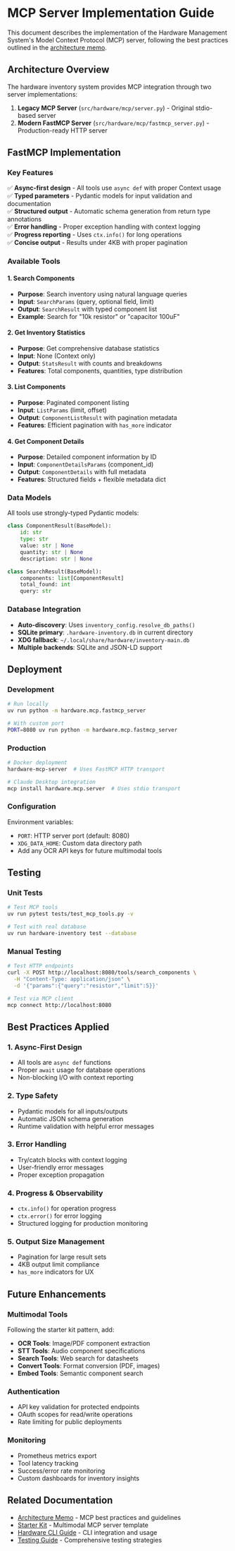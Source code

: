 # MCP Server Implementation Guide

This document describes the implementation of the Hardware Management System's Model Context Protocol (MCP) server, following the best practices outlined in the [architecture memo](memo.md).

## Architecture Overview

The hardware inventory system provides MCP integration through two server implementations:

1. **Legacy MCP Server** (`src/hardware/mcp/server.py`) - Original stdio-based server
2. **Modern FastMCP Server** (`src/hardware/mcp/fastmcp_server.py`) - Production-ready HTTP server

## FastMCP Implementation

### Key Features

✅ **Async-first design** - All tools use `async def` with proper Context usage  
✅ **Typed parameters** - Pydantic models for input validation and documentation  
✅ **Structured output** - Automatic schema generation from return type annotations  
✅ **Error handling** - Proper exception handling with context logging  
✅ **Progress reporting** - Uses `ctx.info()` for long operations  
✅ **Concise output** - Results under 4KB with proper pagination  

### Available Tools

#### 1. Search Components
- **Purpose**: Search inventory using natural language queries
- **Input**: `SearchParams` (query, optional field, limit)
- **Output**: `SearchResult` with typed component list
- **Example**: Search for "10k resistor" or "capacitor 100uF"

#### 2. Get Inventory Statistics  
- **Purpose**: Get comprehensive database statistics
- **Input**: None (Context only)
- **Output**: `StatsResult` with counts and breakdowns
- **Features**: Total components, quantities, type distribution

#### 3. List Components
- **Purpose**: Paginated component listing
- **Input**: `ListParams` (limit, offset) 
- **Output**: `ComponentListResult` with pagination metadata
- **Features**: Efficient pagination with `has_more` indicator

#### 4. Get Component Details
- **Purpose**: Detailed component information by ID
- **Input**: `ComponentDetailsParams` (component_id)
- **Output**: `ComponentDetails` with full metadata
- **Features**: Structured fields + flexible metadata dict

### Data Models

All tools use strongly-typed Pydantic models:

```python
class ComponentResult(BaseModel):
    id: str
    type: str  
    value: str | None
    quantity: str | None
    description: str | None

class SearchResult(BaseModel):
    components: list[ComponentResult]
    total_found: int
    query: str
```

### Database Integration

- **Auto-discovery**: Uses `inventory_config.resolve_db_paths()`
- **SQLite primary**: `.hardware-inventory.db` in current directory
- **XDG fallback**: `~/.local/share/hardware/inventory-main.db`
- **Multiple backends**: SQLite and JSON-LD support

## Deployment

### Development
```bash
# Run locally
uv run python -m hardware.mcp.fastmcp_server

# With custom port
PORT=8080 uv run python -m hardware.mcp.fastmcp_server
```

### Production
```bash
# Docker deployment
hardware-mcp-server  # Uses FastMCP HTTP transport

# Claude Desktop integration  
mcp install hardware.mcp.server  # Uses stdio transport
```

### Configuration

Environment variables:
- `PORT`: HTTP server port (default: 8080)
- `XDG_DATA_HOME`: Custom data directory path
- Add any OCR API keys for future multimodal tools

## Testing

### Unit Tests
```bash
# Test MCP tools
uv run pytest tests/test_mcp_tools.py -v

# Test with real database
uv run hardware-inventory test --database
```

### Manual Testing
```bash
# Test HTTP endpoints
curl -X POST http://localhost:8080/tools/search_components \
  -H "Content-Type: application/json" \
  -d '{"params":{"query":"resistor","limit":5}}'

# Test via MCP client
mcp connect http://localhost:8080
```

## Best Practices Applied

### 1. Async-First Design
- All tools are `async def` functions
- Proper `await` usage for database operations
- Non-blocking I/O with context reporting

### 2. Type Safety
- Pydantic models for all inputs/outputs
- Automatic JSON schema generation
- Runtime validation with helpful error messages

### 3. Error Handling
- Try/catch blocks with context logging
- User-friendly error messages
- Proper exception propagation

### 4. Progress & Observability
- `ctx.info()` for operation progress
- `ctx.error()` for error logging
- Structured logging for production monitoring

### 5. Output Size Management
- Pagination for large result sets
- 4KB output limit compliance
- `has_more` indicators for UX

## Future Enhancements

### Multimodal Tools
Following the starter kit pattern, add:
- **OCR Tools**: Image/PDF component extraction
- **STT Tools**: Audio component specifications
- **Search Tools**: Web search for datasheets
- **Convert Tools**: Format conversion (PDF, images)
- **Embed Tools**: Semantic component search

### Authentication
- API key validation for protected endpoints
- OAuth scopes for read/write operations
- Rate limiting for public deployments

### Monitoring
- Prometheus metrics export
- Tool latency tracking
- Success/error rate monitoring
- Custom dashboards for inventory insights

## Related Documentation

- [Architecture Memo](memo.md) - MCP best practices and guidelines
- [Starter Kit](../examples/starter-kit.md) - Multimodal MCP server template
- [Hardware CLI Guide](../../CLAUDE.md) - CLI integration and usage
- [Testing Guide](../testing.md) - Comprehensive testing strategies